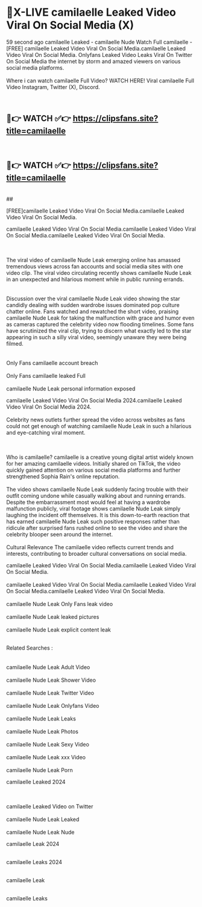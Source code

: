 # 🔴X-LIVE camilaelle Leaked Video Viral On Social Media (X)<br>


59 second ago camilaelle Leaked  - camilaelle Nude  Watch Full camilaelle - [FREE] camilaelle Leaked Video Viral On Social Media.camilaelle Leaked Video Viral On Social Media.   Onlyfans Leaked Video Leaks Viral On Twitter On Social Media the internet by storm and amazed viewers on various social media platforms. <br><br>
Where i can watch camilaelle Full Video? WATCH HERE! Viral camilaelle Full Video Instagram, Twitter (X), Discord. <br>


 <br>

##  🔴👉 WATCH ✅👉  <a href="https://clipsfans.site?title=camilaelle&ref=git">https://clipsfans.site?title=camilaelle</a> <br>
  <br>

##  🔴👉 WATCH ✅👉  <a href="https://clipsfans.site?title=camilaelle&ref=git">https://clipsfans.site?title=camilaelle</a> <br>
  <br>
  ##



[FREE]camilaelle Leaked Video Viral On Social Media.camilaelle Leaked Video Viral On Social Media. <br>

camilaelle Leaked Video Viral On Social Media.camilaelle Leaked Video Viral On Social Media.camilaelle Leaked Video Viral On Social Media. <br>


  <br>

  <br>
The viral video of camilaelle Nude Leak emerging online has amassed tremendous views across fan accounts and social media sites with one video clip. The viral video circulating recently shows camilaelle Nude Leak in an unexpected and hilarious moment while in public running errands.<br>
<br>


<br>
Discussion over the viral camilaelle Nude Leak video showing the star candidly dealing with sudden wardrobe issues dominated pop culture chatter online. Fans watched and rewatched the short video, praising camilaelle Nude Leak for taking the malfunction with grace and humor even as cameras captured the celebrity video now flooding timelines. Some fans have scrutinized the viral clip, trying to discern what exactly led to the star appearing in such a silly viral video, seemingly unaware they were being filmed.<br>
<br>
<br> 
Only Fans camilaelle account breach<br>
<br>
Only Fans camilaelle leaked Full <br>
<br>
camilaelle Nude Leak personal information exposed<br>

camilaelle Leaked Video Viral On Social Media 2024.camilaelle Leaked Video Viral On Social Media 2024. <br>
<br>
Celebrity news outlets further spread the video across websites as fans could not get enough of watching camilaelle Nude Leak in such a hilarious and eye-catching viral moment.<br>
<br>

<br>
Who is camilaelle? camilaelle is a creative young digital artist widely known for her amazing camilaelle videos. Initially shared on TikTok, the video quickly gained attention on various social media platforms and further strengthened Sophia Rain's online reputation.<br>
<br>
The video shows camilaelle Nude Leak suddenly facing trouble with their outfit coming undone while casually walking about and running errands. Despite the embarrassment most would feel at having a wardrobe malfunction publicly, viral footage shows camilaelle Nude Leak simply laughing the incident off themselves. It is this down-to-earth reaction that has earned camilaelle Nude Leak such positive responses rather than ridicule after surprised fans rushed online to see the video and share the celebrity blooper seen around the internet.<br>
<br>
Cultural Relevance The camilaelle video reflects current trends and interests, contributing to broader cultural conversations on social media.<br>

camilaelle Leaked Video Viral On Social Media.camilaelle Leaked Video Viral On Social Media.<br>
<br>
camilaelle Leaked Video Viral On Social Media.camilaelle Leaked Video Viral On Social Media.camilaelle Leaked Video Viral On Social Media.<br>
<br>
camilaelle Nude Leak Only Fans leak video<br>
<br>
camilaelle Nude Leak leaked pictures<br>
<br>
camilaelle Nude Leak explicit content leak<br>


<br>
Related Searches :<br>
<br>

<br>
camilaelle Nude Leak Adult Video<br>
<br>
camilaelle Nude Leak Shower Video<br>
<br>
camilaelle Nude Leak Twitter Video<br>
<br>
camilaelle Nude Leak Onlyfans Video<br>
<br>
camilaelle Nude Leak Leaks<br>
<br>
camilaelle Nude Leak Photos<br>

<br>
camilaelle Nude Leak Sexy Video<br>
<br>
camilaelle Nude Leak xxx Video<br>
<br>
camilaelle Nude Leak Porn<br>

camilaelle  Leaked 2024 <br> <br>
<br>

camilaelle Leaked Video on Twitter <br>
<br>
camilaelle Nude Leak Leaked<br>
<br>
camilaelle Nude Leak Nude<br>


camilaelle  Leak 2024 <br> <br>



camilaelle  Leaks 2024 <br> <br>



 
camilaelle  Leak<br> <br>



camilaelle  Leaks<br> <br>





</p>




 



</p>










